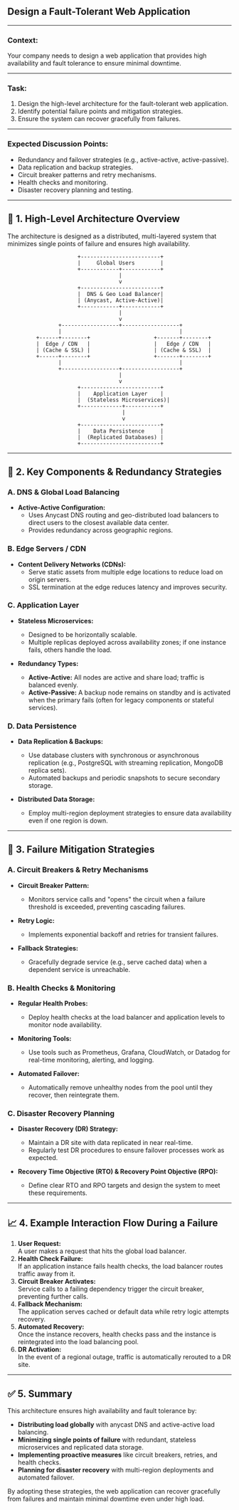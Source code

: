 ## Design a Fault-Tolerant Web Application

---

### **Context:**

Your company needs to design a web application that provides high availability and fault tolerance to ensure minimal downtime.

---

### **Task:**

1. Design the high-level architecture for the fault-tolerant web application.
2. Identify potential failure points and mitigation strategies.
3. Ensure the system can recover gracefully from failures.

---

### **Expected Discussion Points:**

- Redundancy and failover strategies (e.g., active-active, active-passive).
- Data replication and backup strategies.
- Circuit breaker patterns and retry mechanisms.
- Health checks and monitoring.
- Disaster recovery planning and testing.

---

## 🚀 **1. High-Level Architecture Overview**

The architecture is designed as a distributed, multi-layered system that minimizes single points of failure and ensures high availability.

```
                      +-------------------------+
                      |     Global Users        |
                      +------------+------------+
                                   |
                                   v
                      +-------------------------+
                      |  DNS & Geo Load Balancer|
                      | (Anycast, Active-Active)|
                      +------------+------------+
                                   |
                                   v
                +------------------+------------------+
                |                                     |
         +------+--------+                    +-------+--------+
         |  Edge / CDN   |                    |   Edge / CDN   |
         | (Cache & SSL) |                    | (Cache & SSL)  |
         +------+--------+                    +-------+--------+
                |                                     |
                +------------------+------------------+
                                   |
                                   v
                      +-------------------------+
                      |    Application Layer    |
                      |  (Stateless Microservices)|
                      +-------------+-----------+
                                    |
                                    v
                      +-------------------------+
                      |    Data Persistence     |
                      |  (Replicated Databases) |
                      +-------------------------+
```

---

## 🔑 **2. Key Components & Redundancy Strategies**

### **A. DNS & Global Load Balancing**

- **Active-Active Configuration:**
  - Uses Anycast DNS routing and geo-distributed load balancers to direct users to the closest available data center.
  - Provides redundancy across geographic regions.

### **B. Edge Servers / CDN**

- **Content Delivery Networks (CDNs):**
  - Serve static assets from multiple edge locations to reduce load on origin servers.
  - SSL termination at the edge reduces latency and improves security.

### **C. Application Layer**

- **Stateless Microservices:**

  - Designed to be horizontally scalable.
  - Multiple replicas deployed across availability zones; if one instance fails, others handle the load.

- **Redundancy Types:**
  - **Active-Active:** All nodes are active and share load; traffic is balanced evenly.
  - **Active-Passive:** A backup node remains on standby and is activated when the primary fails (often for legacy components or stateful services).

### **D. Data Persistence**

- **Data Replication & Backups:**

  - Use database clusters with synchronous or asynchronous replication (e.g., PostgreSQL with streaming replication, MongoDB replica sets).
  - Automated backups and periodic snapshots to secure secondary storage.

- **Distributed Data Storage:**
  - Employ multi-region deployment strategies to ensure data availability even if one region is down.

---

## 🔄 **3. Failure Mitigation Strategies**

### **A. Circuit Breakers & Retry Mechanisms**

- **Circuit Breaker Pattern:**

  - Monitors service calls and "opens" the circuit when a failure threshold is exceeded, preventing cascading failures.

- **Retry Logic:**

  - Implements exponential backoff and retries for transient failures.

- **Fallback Strategies:**
  - Gracefully degrade service (e.g., serve cached data) when a dependent service is unreachable.

### **B. Health Checks & Monitoring**

- **Regular Health Probes:**

  - Deploy health checks at the load balancer and application levels to monitor node availability.

- **Monitoring Tools:**

  - Use tools such as Prometheus, Grafana, CloudWatch, or Datadog for real-time monitoring, alerting, and logging.

- **Automated Failover:**
  - Automatically remove unhealthy nodes from the pool until they recover, then reintegrate them.

### **C. Disaster Recovery Planning**

- **Disaster Recovery (DR) Strategy:**

  - Maintain a DR site with data replicated in near real-time.
  - Regularly test DR procedures to ensure failover processes work as expected.

- **Recovery Time Objective (RTO) & Recovery Point Objective (RPO):**
  - Define clear RTO and RPO targets and design the system to meet these requirements.

---

## 📈 **4. Example Interaction Flow During a Failure**

1. **User Request:**  
   A user makes a request that hits the global load balancer.
2. **Health Check Failure:**  
   If an application instance fails health checks, the load balancer routes traffic away from it.
3. **Circuit Breaker Activates:**  
   Service calls to a failing dependency trigger the circuit breaker, preventing further calls.
4. **Fallback Mechanism:**  
   The application serves cached or default data while retry logic attempts recovery.
5. **Automated Recovery:**  
   Once the instance recovers, health checks pass and the instance is reintegrated into the load balancing pool.
6. **DR Activation:**  
   In the event of a regional outage, traffic is automatically rerouted to a DR site.

---

## ✅ **5. Summary**

This architecture ensures high availability and fault tolerance by:

- **Distributing load globally** with anycast DNS and active-active load balancing.
- **Minimizing single points of failure** with redundant, stateless microservices and replicated data storage.
- **Implementing proactive measures** like circuit breakers, retries, and health checks.
- **Planning for disaster recovery** with multi-region deployments and automated failover.

By adopting these strategies, the web application can recover gracefully from failures and maintain minimal downtime even under high load.
